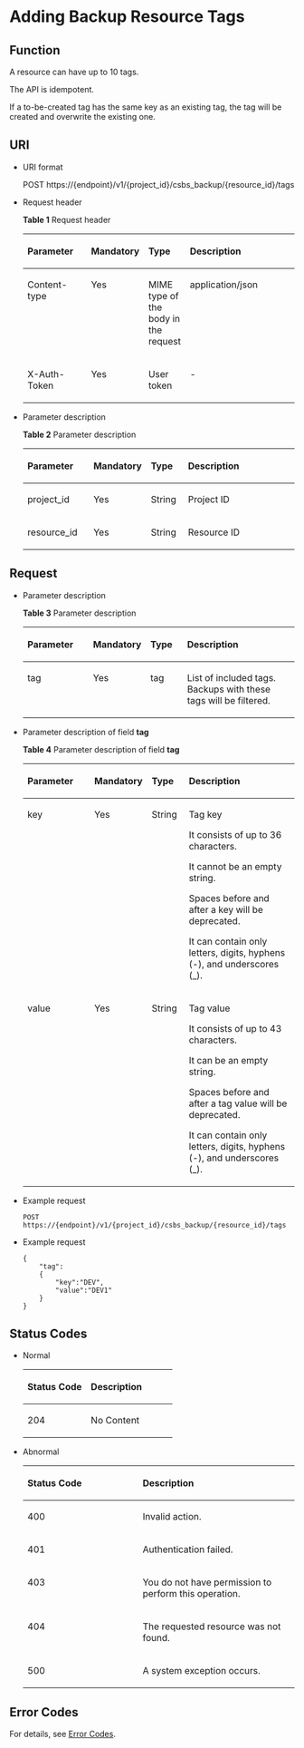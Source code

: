 # Adding Backup Resource Tags<a name="EN-US_TOPIC_0098635088"></a>

## Function<a name="section53029257"></a>

A resource can have up to 10 tags.

The API is idempotent.

If a to-be-created tag has the same key as an existing tag, the tag will be created and overwrite the existing one.

## URI<a name="section7501266"></a>

-   URI format

    POST https://\{endpoint\}/v1/\{project\_id\}/csbs\_backup/\{resource\_id\}/tags

-   Request header

    **Table  1**  Request header

    <a name="table6015877"></a>
    <table><thead align="left"><tr id="row25002739"><th class="cellrowborder" valign="top" width="25%" id="mcps1.2.5.1.1"><p id="p209623317216"><a name="p209623317216"></a><a name="p209623317216"></a>Parameter</p>
    </th>
    <th class="cellrowborder" valign="top" width="16%" id="mcps1.2.5.1.2"><p id="p15962193221"><a name="p15962193221"></a><a name="p15962193221"></a>Mandatory</p>
    </th>
    <th class="cellrowborder" valign="top" width="13%" id="mcps1.2.5.1.3"><p id="p99783315213"><a name="p99783315213"></a><a name="p99783315213"></a>Type</p>
    </th>
    <th class="cellrowborder" valign="top" width="46%" id="mcps1.2.5.1.4"><p id="p6978835213"><a name="p6978835213"></a><a name="p6978835213"></a>Description</p>
    </th>
    </tr>
    </thead>
    <tbody><tr id="row46794527"><td class="cellrowborder" valign="top" width="25%" headers="mcps1.2.5.1.1 "><p id="p32260306"><a name="p32260306"></a><a name="p32260306"></a>Content-type</p>
    </td>
    <td class="cellrowborder" valign="top" width="16%" headers="mcps1.2.5.1.2 "><p id="p154921827359"><a name="p154921827359"></a><a name="p154921827359"></a>Yes</p>
    </td>
    <td class="cellrowborder" valign="top" width="13%" headers="mcps1.2.5.1.3 "><p id="p62948031"><a name="p62948031"></a><a name="p62948031"></a>MIME type of the body in the request</p>
    </td>
    <td class="cellrowborder" valign="top" width="46%" headers="mcps1.2.5.1.4 "><p id="p14084705"><a name="p14084705"></a><a name="p14084705"></a>application/json</p>
    </td>
    </tr>
    <tr id="row59653487"><td class="cellrowborder" valign="top" width="25%" headers="mcps1.2.5.1.1 "><p id="p94244"><a name="p94244"></a><a name="p94244"></a>X-Auth-Token</p>
    </td>
    <td class="cellrowborder" valign="top" width="16%" headers="mcps1.2.5.1.2 "><p id="p2049014274520"><a name="p2049014274520"></a><a name="p2049014274520"></a>Yes</p>
    </td>
    <td class="cellrowborder" valign="top" width="13%" headers="mcps1.2.5.1.3 "><p id="p7633781"><a name="p7633781"></a><a name="p7633781"></a>User token</p>
    </td>
    <td class="cellrowborder" valign="top" width="46%" headers="mcps1.2.5.1.4 "><p id="p22030350"><a name="p22030350"></a><a name="p22030350"></a>-</p>
    </td>
    </tr>
    </tbody>
    </table>


-   Parameter description

    **Table  2**  Parameter description

    <a name="table55746681"></a>
    <table><thead align="left"><tr id="row59842155"><th class="cellrowborder" valign="top" width="25%" id="mcps1.2.5.1.1"><p id="p17203192132211"><a name="p17203192132211"></a><a name="p17203192132211"></a>Parameter</p>
    </th>
    <th class="cellrowborder" valign="top" width="15%" id="mcps1.2.5.1.2"><p id="p820322192212"><a name="p820322192212"></a><a name="p820322192212"></a>Mandatory</p>
    </th>
    <th class="cellrowborder" valign="top" width="14.000000000000002%" id="mcps1.2.5.1.3"><p id="p220320218227"><a name="p220320218227"></a><a name="p220320218227"></a>Type</p>
    </th>
    <th class="cellrowborder" valign="top" width="46%" id="mcps1.2.5.1.4"><p id="p6203121142215"><a name="p6203121142215"></a><a name="p6203121142215"></a>Description</p>
    </th>
    </tr>
    </thead>
    <tbody><tr id="row55828882"><td class="cellrowborder" valign="top" width="25%" headers="mcps1.2.5.1.1 "><p id="p25845597"><a name="p25845597"></a><a name="p25845597"></a>project_id</p>
    </td>
    <td class="cellrowborder" valign="top" width="15%" headers="mcps1.2.5.1.2 "><p id="p13118588"><a name="p13118588"></a><a name="p13118588"></a>Yes</p>
    </td>
    <td class="cellrowborder" valign="top" width="14.000000000000002%" headers="mcps1.2.5.1.3 "><p id="p55972696"><a name="p55972696"></a><a name="p55972696"></a>String</p>
    </td>
    <td class="cellrowborder" valign="top" width="46%" headers="mcps1.2.5.1.4 "><p id="p65779720"><a name="p65779720"></a><a name="p65779720"></a>Project ID</p>
    </td>
    </tr>
    <tr id="row51334836"><td class="cellrowborder" valign="top" width="25%" headers="mcps1.2.5.1.1 "><p id="p64481047"><a name="p64481047"></a><a name="p64481047"></a>resource_id</p>
    </td>
    <td class="cellrowborder" valign="top" width="15%" headers="mcps1.2.5.1.2 "><p id="p55582327"><a name="p55582327"></a><a name="p55582327"></a>Yes</p>
    </td>
    <td class="cellrowborder" valign="top" width="14.000000000000002%" headers="mcps1.2.5.1.3 "><p id="p5874619"><a name="p5874619"></a><a name="p5874619"></a>String</p>
    </td>
    <td class="cellrowborder" valign="top" width="46%" headers="mcps1.2.5.1.4 "><p id="p6082124"><a name="p6082124"></a><a name="p6082124"></a>Resource ID</p>
    </td>
    </tr>
    </tbody>
    </table>


## Request<a name="section402532"></a>

-   Parameter description

    **Table  3**  Parameter description

    <a name="table8462442"></a>
    <table><thead align="left"><tr id="row29754946"><th class="cellrowborder" valign="top" width="25.252525252525253%" id="mcps1.2.5.1.1"><p id="p950072422214"><a name="p950072422214"></a><a name="p950072422214"></a>Parameter</p>
    </th>
    <th class="cellrowborder" valign="top" width="14.141414141414144%" id="mcps1.2.5.1.2"><p id="p195001224202211"><a name="p195001224202211"></a><a name="p195001224202211"></a>Mandatory</p>
    </th>
    <th class="cellrowborder" valign="top" width="14.141414141414144%" id="mcps1.2.5.1.3"><p id="p850020246221"><a name="p850020246221"></a><a name="p850020246221"></a>Type</p>
    </th>
    <th class="cellrowborder" valign="top" width="46.46464646464647%" id="mcps1.2.5.1.4"><p id="p2500224152214"><a name="p2500224152214"></a><a name="p2500224152214"></a>Description</p>
    </th>
    </tr>
    </thead>
    <tbody><tr id="row48033505"><td class="cellrowborder" valign="top" width="25.252525252525253%" headers="mcps1.2.5.1.1 "><p id="p65508730"><a name="p65508730"></a><a name="p65508730"></a>tag</p>
    </td>
    <td class="cellrowborder" valign="top" width="14.141414141414144%" headers="mcps1.2.5.1.2 "><p id="p4606919"><a name="p4606919"></a><a name="p4606919"></a>Yes</p>
    </td>
    <td class="cellrowborder" valign="top" width="14.141414141414144%" headers="mcps1.2.5.1.3 "><p id="p37616177"><a name="p37616177"></a><a name="p37616177"></a>tag</p>
    </td>
    <td class="cellrowborder" valign="top" width="46.46464646464647%" headers="mcps1.2.5.1.4 "><p id="p27011487"><a name="p27011487"></a><a name="p27011487"></a>List of included tags. Backups with these tags will be filtered.</p>
    </td>
    </tr>
    </tbody>
    </table>

-   Parameter description of field  **tag**

    **Table  4**  Parameter description of field  **tag**

    <a name="table40446842"></a>
    <table><thead align="left"><tr id="row62127694"><th class="cellrowborder" valign="top" width="26%" id="mcps1.2.5.1.1"><p id="p11561928102219"><a name="p11561928102219"></a><a name="p11561928102219"></a>Parameter</p>
    </th>
    <th class="cellrowborder" valign="top" width="14.000000000000002%" id="mcps1.2.5.1.2"><p id="p13156428142218"><a name="p13156428142218"></a><a name="p13156428142218"></a>Mandatory</p>
    </th>
    <th class="cellrowborder" valign="top" width="14.000000000000002%" id="mcps1.2.5.1.3"><p id="p41721428172212"><a name="p41721428172212"></a><a name="p41721428172212"></a>Type</p>
    </th>
    <th class="cellrowborder" valign="top" width="46%" id="mcps1.2.5.1.4"><p id="p12172628112218"><a name="p12172628112218"></a><a name="p12172628112218"></a>Description</p>
    </th>
    </tr>
    </thead>
    <tbody><tr id="row57846236"><td class="cellrowborder" valign="top" width="26%" headers="mcps1.2.5.1.1 "><p id="p55033577"><a name="p55033577"></a><a name="p55033577"></a>key</p>
    </td>
    <td class="cellrowborder" valign="top" width="14.000000000000002%" headers="mcps1.2.5.1.2 "><p id="p28534742"><a name="p28534742"></a><a name="p28534742"></a>Yes</p>
    </td>
    <td class="cellrowborder" valign="top" width="14.000000000000002%" headers="mcps1.2.5.1.3 "><p id="p29612747"><a name="p29612747"></a><a name="p29612747"></a>String</p>
    </td>
    <td class="cellrowborder" valign="top" width="46%" headers="mcps1.2.5.1.4 "><p id="p798643483310"><a name="p798643483310"></a><a name="p798643483310"></a>Tag key</p>
    <p id="p036816391334"><a name="p036816391334"></a><a name="p036816391334"></a>It consists of up to 36 characters.</p>
    <p id="p1815945343312"><a name="p1815945343312"></a><a name="p1815945343312"></a>It cannot be an empty string.</p>
    <p id="p139819543334"><a name="p139819543334"></a><a name="p139819543334"></a>Spaces before and after a key will be deprecated.</p>
    <p id="p14766132412516"><a name="p14766132412516"></a><a name="p14766132412516"></a>It can contain only letters, digits, hyphens (-), and underscores (_).</p>
    </td>
    </tr>
    <tr id="row45747710"><td class="cellrowborder" valign="top" width="26%" headers="mcps1.2.5.1.1 "><p id="p14577007"><a name="p14577007"></a><a name="p14577007"></a>value</p>
    </td>
    <td class="cellrowborder" valign="top" width="14.000000000000002%" headers="mcps1.2.5.1.2 "><p id="p39886950"><a name="p39886950"></a><a name="p39886950"></a>Yes</p>
    </td>
    <td class="cellrowborder" valign="top" width="14.000000000000002%" headers="mcps1.2.5.1.3 "><p id="p9617480"><a name="p9617480"></a><a name="p9617480"></a>String</p>
    </td>
    <td class="cellrowborder" valign="top" width="46%" headers="mcps1.2.5.1.4 "><p id="p11608421163420"><a name="p11608421163420"></a><a name="p11608421163420"></a>Tag value</p>
    <p id="p489413816351"><a name="p489413816351"></a><a name="p489413816351"></a>It consists of up to 43 characters.</p>
    <p id="p14194717123517"><a name="p14194717123517"></a><a name="p14194717123517"></a>It can be an empty string.</p>
    <p id="p1146913338362"><a name="p1146913338362"></a><a name="p1146913338362"></a>Spaces before and after a tag value will be deprecated.</p>
    <p id="p12929161920302"><a name="p12929161920302"></a><a name="p12929161920302"></a>It can contain only letters, digits, hyphens (-), and underscores (_).</p>
    </td>
    </tr>
    </tbody>
    </table>

-   Example request

    ```
    POST https://{endpoint}/v1/{project_id}/csbs_backup/{resource_id}/tags
    ```


-   Example request

    ```
    {
        "tag":
        {
            "key":"DEV",
            "value":"DEV1"
        }
    }
    ```


## Status Codes<a name="section3622792"></a>

-   Normal

    <a name="table8957019"></a>
    <table><thead align="left"><tr id="row18063398"><th class="cellrowborder" valign="top" width="42.42%" id="mcps1.1.3.1.1"><p id="p53849108"><a name="p53849108"></a><a name="p53849108"></a>Status Code</p>
    </th>
    <th class="cellrowborder" valign="top" width="57.58%" id="mcps1.1.3.1.2"><p id="p66810458"><a name="p66810458"></a><a name="p66810458"></a>Description</p>
    </th>
    </tr>
    </thead>
    <tbody><tr id="row42938017"><td class="cellrowborder" valign="top" width="42.42%" headers="mcps1.1.3.1.1 "><p id="p55427344"><a name="p55427344"></a><a name="p55427344"></a>204</p>
    </td>
    <td class="cellrowborder" valign="top" width="57.58%" headers="mcps1.1.3.1.2 "><p id="p60429904"><a name="p60429904"></a><a name="p60429904"></a>No Content</p>
    </td>
    </tr>
    </tbody>
    </table>

-   Abnormal

    <a name="table62984073"></a>
    <table><thead align="left"><tr id="row40399134"><th class="cellrowborder" valign="top" width="42.42%" id="mcps1.1.3.1.1"><p id="p51104447"><a name="p51104447"></a><a name="p51104447"></a>Status Code</p>
    </th>
    <th class="cellrowborder" valign="top" width="57.58%" id="mcps1.1.3.1.2"><p id="p45819581"><a name="p45819581"></a><a name="p45819581"></a>Description</p>
    </th>
    </tr>
    </thead>
    <tbody><tr id="row20398591"><td class="cellrowborder" valign="top" width="42.42%" headers="mcps1.1.3.1.1 "><p id="p41673198"><a name="p41673198"></a><a name="p41673198"></a>400</p>
    </td>
    <td class="cellrowborder" valign="top" width="57.58%" headers="mcps1.1.3.1.2 "><p id="p20085873"><a name="p20085873"></a><a name="p20085873"></a>Invalid action.</p>
    </td>
    </tr>
    <tr id="row46555134"><td class="cellrowborder" valign="top" width="42.42%" headers="mcps1.1.3.1.1 "><p id="p12869499"><a name="p12869499"></a><a name="p12869499"></a>401</p>
    </td>
    <td class="cellrowborder" valign="top" width="57.58%" headers="mcps1.1.3.1.2 "><p id="p35796480"><a name="p35796480"></a><a name="p35796480"></a>Authentication failed.</p>
    </td>
    </tr>
    <tr id="row53732870"><td class="cellrowborder" valign="top" width="42.42%" headers="mcps1.1.3.1.1 "><p id="p57395179"><a name="p57395179"></a><a name="p57395179"></a>403</p>
    </td>
    <td class="cellrowborder" valign="top" width="57.58%" headers="mcps1.1.3.1.2 "><p id="p18497900"><a name="p18497900"></a><a name="p18497900"></a>You do not have permission to perform this operation.</p>
    </td>
    </tr>
    <tr id="row32263379"><td class="cellrowborder" valign="top" width="42.42%" headers="mcps1.1.3.1.1 "><p id="p63196939"><a name="p63196939"></a><a name="p63196939"></a>404</p>
    </td>
    <td class="cellrowborder" valign="top" width="57.58%" headers="mcps1.1.3.1.2 "><p id="p18678419"><a name="p18678419"></a><a name="p18678419"></a>The requested resource was not found.</p>
    </td>
    </tr>
    <tr id="row33888044"><td class="cellrowborder" valign="top" width="42.42%" headers="mcps1.1.3.1.1 "><p id="p60577072"><a name="p60577072"></a><a name="p60577072"></a>500</p>
    </td>
    <td class="cellrowborder" valign="top" width="57.58%" headers="mcps1.1.3.1.2 "><p id="p7795800"><a name="p7795800"></a><a name="p7795800"></a>A system exception occurs.</p>
    </td>
    </tr>
    </tbody>
    </table>


## Error Codes<a name="section61541938486"></a>

For details, see  [Error Codes](error-codes.md).


